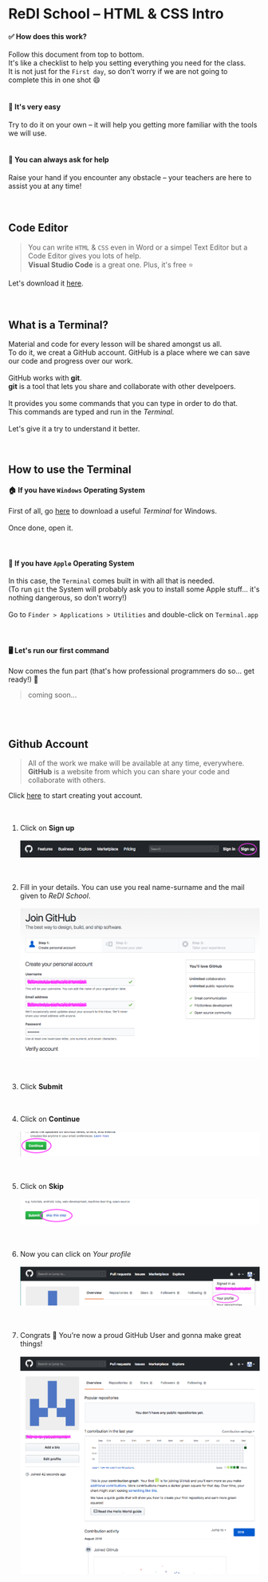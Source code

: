 # ReDI School – HTML & CSS Intro

#### ✅ How does this work?
Follow this document from top to bottom. <br>
It's like a checklist to help you setting everything you need for the class. <br>
It is not just for the `First day`, so don't worry if we are not going to complete this in one shot 😄<br><br>

#### 💁‍ It's very easy
Try to do it on your own – it will help you getting more familiar with the tools we will use. <br><br>

#### 🙋‍ You can always ask for help
Raise your hand if you encounter any obstacle – your teachers are here to assist you at any time!
<br><br><br>

## Code Editor

> You can write `HTML` & `CSS` even in Word or a simpel Text Editor but a Code Editor gives you lots of help.
> <br> **Visual Studio Code** is a great one. Plus, it's free ⭐️

Let's download it <a href="https://code.visualstudio.com/download" target="_blank">here</a>.
<br><br><br>

## What is a Terminal?

Material and code for every lesson will be shared amongst us all.<br>
To do it, we creat a GitHub account. GitHub is a place where we can save our code and progress over our work.
<br>
<br>
GitHub works with **git**.<br>
**git** is a tool that lets you share and collaborate with other develpoers. <br><br>
It provides you some commands that you can type in order to do that.<br>
This commands are typed and run in the _Terminal_. <br><br>
Let's give it a try to understand it better.

<br>

## How to use the Terminal

#### 🏠 If you have `Windows` Operating System

First of all, go <a href="https://github.com/git-for-windows/git/releases/tag/v2.18.0.windows.1" target="_blank">here</a> to download a useful _Terminal_ for Windows.<br><br>
Once done, open it.
<br><br><br>

#### 🍎 If you have `Apple` Operating System

In this case, the `Terminal` comes built in with all that is needed.<br>
(To run `git` the System will probably ask you to install some Apple stuff... it's nothing dangerous, so don't worry!)<br><br>
Go to `Finder > Applications > Utilities` and double-click on `Terminal.app`
<br><br><br>

#### 🖥 Let's run our first command

Now comes the fun part (that's how professional programmers do so... get ready!) 🙌

> coming soon... 

<br><br>

## Github Account

> All of the work we make will be available at any time, everywhere. <br>
> **GitHub** is a website from which you can share your code and collaborate with others.

Click <a href="https://github.com/join" target="_blank">here</a> to start creating yout account.
<br><br><br>

1. Click on **Sign up** <br><br>
![](assets/github-signup-00.png "Sign up on GitHub")
<br><br><br>

2. Fill in your details. You can use you real name-surname and the mail given to _ReDI School_. <br><br>
![](assets/github-signup-01.png "Fill in your details")
<br><br><br>

3. Click **Submit**
<br><br><br>

4. Click on **Continue** <br><br>
![](assets/github-signup-02.png "Continue")
<br><br><br>

5. Click on **Skip** <br><br>
![](assets/github-signup-03.png "Skip")
<br><br><br>

6. Now you can click on *Your profile* <br><br>
![](assets/github-signup-04.png "Done")
<br><br><br>

8. Congrats 🎉 You're now a proud GitHub User and gonna make great things! <br><br>
![](assets/github-signup-05.png "my profile")
<br><br><br>
